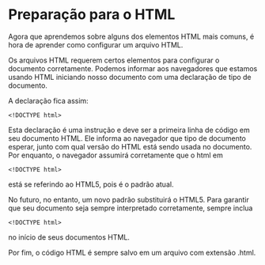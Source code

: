 # Preparação para o HTML

Agora que aprendemos sobre alguns dos elementos HTML mais comuns, é hora de aprender como configurar um arquivo HTML.

Os arquivos HTML requerem certos elementos para configurar o documento corretamente. Podemos informar aos navegadores que estamos usando HTML iniciando nosso documento com uma declaração de tipo de documento.

A declaração fica assim:

    <!DOCTYPE html>

Esta declaração é uma instrução e deve ser a primeira linha de código em seu documento HTML. Ele informa ao navegador que tipo de documento esperar, junto com qual versão do HTML está sendo usada no documento. Por enquanto, o navegador assumirá corretamente que o html em 

    <!DOCTYPE html> 

está se referindo ao HTML5, pois é o padrão atual.

No futuro, no entanto, um novo padrão substituirá o HTML5. Para garantir que seu documento seja sempre interpretado corretamente, sempre inclua 

    <!DOCTYPE html> 

no início de seus documentos HTML.

Por fim, o código HTML é sempre salvo em um arquivo com extensão .html.